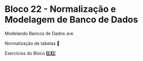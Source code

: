 # Bloco 22 - Normalização e Modelagem de Banco de Dados

Modelando Bancos de Dados :back::end:

Normalização de tabelas :open_book:

Exercícios do Bloco :two::two:
